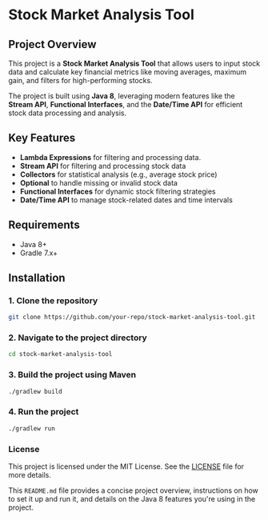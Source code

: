 # Stock Market Analysis Tool

## Project Overview
This project is a **Stock Market Analysis Tool** that allows users to input stock data and calculate key financial metrics like moving averages, maximum gain, and filters for high-performing stocks.

The project is built using **Java 8**, leveraging modern features like the **Stream API**, **Functional Interfaces**, and the **Date/Time API** for efficient stock data processing and analysis.

## Key Features
- **Lambda Expressions** for filtering and processing data.
- **Stream API** for filtering and processing stock data
- **Collectors** for statistical analysis (e.g., average stock price)
- **Optional** to handle missing or invalid stock data
- **Functional Interfaces** for dynamic stock filtering strategies
- **Date/Time API** to manage stock-related dates and time intervals

## Requirements
- Java 8+
- Gradle 7.x+

## Installation

### 1. Clone the repository
```bash
git clone https://github.com/your-repo/stock-market-analysis-tool.git
```
### 2. Navigate to the project directory
```bash
cd stock-market-analysis-tool
```
### 3. Build the project using Maven
```bash
./gradlew build
```
### 4. Run the project
```bash
./gradlew run
```

### License
This project is licensed under the MIT License. See the [LICENSE]() file for more details.


This `README.md` file provides a concise project overview, instructions on how to set it up and run it, and details on the Java 8 features you're using in the project.
